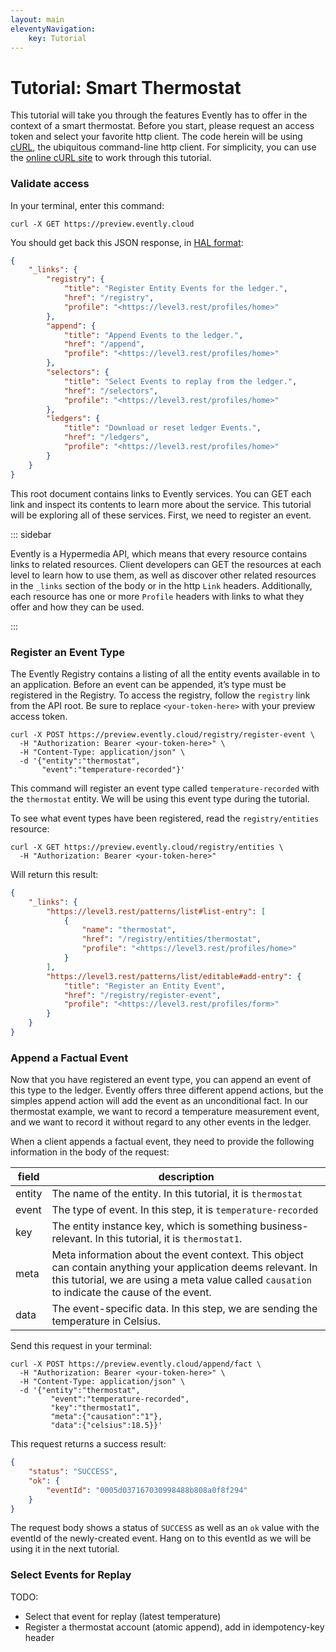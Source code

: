 ```yaml
---
layout: main
eleventyNavigation:
    key: Tutorial
---
```


# Tutorial: Smart Thermostat

This tutorial will take you through the features Evently has to offer in the context of a smart thermostat. Before you start, please request an access token and select your favorite http client. The code herein will be using [cURL](https://curl.se), the ubiquitous command-line http client. For simplicity, you can use the [online cURL site](https://reqbin.com/curl) to work through this tutorial.

### Validate access

In your terminal, enter this command:

```shell
curl -X GET https://preview.evently.cloud
```

You should get back this JSON response, in [HAL format](https://tools.ietf.org/id/draft-kelly-json-hal-01.html):

```json
{
    "_links": {
        "registry": {
            "title": "Register Entity Events for the ledger.",
            "href": "/registry",
            "profile": "<https://level3.rest/profiles/home>"
        },
        "append": {
            "title": "Append Events to the ledger.",
            "href": "/append",
            "profile": "<https://level3.rest/profiles/home>"
        },
        "selectors": {
            "title": "Select Events to replay from the ledger.",
            "href": "/selectors",
            "profile": "<https://level3.rest/profiles/home>"
        },
        "ledgers": {
            "title": "Download or reset ledger Events.",
            "href": "/ledgers",
            "profile": "<https://level3.rest/profiles/home>"
        }
    }
}
```

This root document contains links to Evently services. You can GET each link and inspect its contents to learn more about the service. This tutorial will be exploring all of these services. First, we need to register an event.

::: sidebar

Evently is a Hypermedia API, which means that every resource contains links to related resources. Client developers can GET the resources at each level to learn how to use them, as well as discover other related resources in the `_links` section of the body or in the http `Link` headers. Additionally, each resource has one or more `Profile` headers with links to what they offer and how they can be used.

:::

### Register an Event Type

The Evently Registry contains a listing of all the entity events available in to an application. Before an event can be appended, it’s type must be registered in the Registry. To access the registry, follow the `registry` link from the API root. Be sure to replace `<your-token-here>` with your preview access token.

```shell
curl -X POST https://preview.evently.cloud/registry/register-event \
  -H "Authorization: Bearer <your-token-here>" \
  -H "Content-Type: application/json" \
  -d '{"entity":"thermostat",
       "event":"temperature-recorded"}'
```

This command will register an event type called `temperature-recorded` with the `thermostat` entity. We will be using this event type during the tutorial.

To see what event types have been registered, read the `registry/entities` resource:

```shell
curl -X GET https://preview.evently.cloud/registry/entities \
  -H "Authorization: Bearer <your-token-here>"
```

Will return this result:

```json
{
    "_links": {
        "https://level3.rest/patterns/list#list-entry": [
            {
                "name": "thermostat",
                "href": "/registry/entities/thermostat",
                "profile": "<https://level3.rest/profiles/home>"
            }
        ],
        "https://level3.rest/patterns/list/editable#add-entry": {
            "title": "Register an Entity Event",
            "href": "/registry/register-event",
            "profile": "<https://level3.rest/profiles/form>"
        }
    }
}
```

### Append a Factual Event

Now that you have registered an event type, you can append an event of this type to the ledger. Evently offers three different append actions, but the simples append action will add the event as an unconditional fact. In our thermostat example, we want to record a temperature measurement event, and we want to record it without regard to any other events in the ledger.

When a client appends a factual event, they need to provide the following information in the body of the request:

| field  | description                                                                                                                                                                                                    |
| ------ | -------------------------------------------------------------------------------------------------------------------------------------------------------------------------------------------------------------- |
| entity | The name of the entity. In this tutorial, it is `thermostat`                                                                                                                                                   |
| event  | The type of event. In this step, it is `temperature-recorded`                                                                                                                                                  |
| key    | The entity instance key, which is something business-relevant. In this tutorial, it is `thermostat1`.                                                                                                          |
| meta   | Meta information about the event context. This object can contain anything your application deems relevant. In this tutorial, we are using a meta value called `causation` to indicate the cause of the event. |
| data   | The event-specific data. In this step, we are sending the temperature in Celsius.                                                                                                                              |

Send this request in your terminal:

```shell
curl -X POST https://preview.evently.cloud/append/fact \
  -H "Authorization: Bearer <your-token-here>" \
  -H "Content-Type: application/json" \
  -d '{"entity":"thermostat",
  		 "event":"temperature-recorded",
  		 "key":"thermostat1",
  		 "meta":{"causation":"1"},
  		 "data":{"celsius":18.5}}'
```

This request returns a success result:

```json
{
    "status": "SUCCESS",
    "ok": {
        "eventId": "0005d037167030998488b808a0f8f294"
    }
}
```

The request body shows a status of `SUCCESS` as well as an `ok` value with the eventId of the newly-created event. Hang on to this eventId as we will be using it in the next tutorial.

### Select Events for Replay



TODO:

-   Select that event for replay (latest temperature)
-   Register a thermostat account (atomic append), add in idempotency-key header
